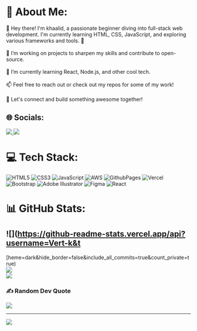 # 💫 About Me:
👋 Hey there! I'm khaalid, a passionate beginner diving into full-stack web development. I'm currently learning HTML, CSS, JavaScript, and exploring various frameworks and tools. 🚀<br><br>🔭 I’m working on projects to sharpen my skills and contribute to open-source.<br><br>🌱 I’m currently learning React, Node.js, and other cool tech.<br><br>📫 Feel free to reach out or check out my repos for some of my work!<br><br>💬 Let's connect and build something awesome together!


## 🌐 Socials:

  <a href="https://discord.com/users/vert-k">
    <img src="https://img.shields.io/badge/-Discord-5865F2?style=for-the-badge&logo=discord&logoColor=white">
  </a>
  <a href="https://t.me/max_khalid">
    <img src="https://img.shields.io/badge/-Telegram-2CA5E0?style=for-the-badge&logo=telegram&logoColor=white">
  </a>
</p>

# 💻 Tech Stack:
![HTML5](https://img.shields.io/badge/html5-%23E34F26.svg?style=for-the-badge&logo=html5&logoColor=white) ![CSS3](https://img.shields.io/badge/css3-%231572B6.svg?style=for-the-badge&logo=css3&logoColor=white) ![JavaScript](https://img.shields.io/badge/javascript-%23323330.svg?style=for-the-badge&logo=javascript&logoColor=%23F7DF1E) ![AWS](https://img.shields.io/badge/AWS-%23FF9900.svg?style=for-the-badge&logo=amazon-aws&logoColor=white) ![GithubPages](https://img.shields.io/badge/github%20pages-121013?style=for-the-badge&logo=github&logoColor=white) ![Vercel](https://img.shields.io/badge/vercel-%23000000.svg?style=for-the-badge&logo=vercel&logoColor=white) ![Bootstrap](https://img.shields.io/badge/bootstrap-%238511FA.svg?style=for-the-badge&logo=bootstrap&logoColor=white) ![Adobe Illustrator](https://img.shields.io/badge/adobe%20illustrator-%23FF9A00.svg?style=for-the-badge&logo=adobe%20illustrator&logoColor=white) ![Figma](https://img.shields.io/badge/figma-%23F24E1E.svg?style=for-the-badge&logo=figma&logoColor=white) ![React](https://img.shields.io/badge/react-%2320232a.svg?style=for-the-badge&logo=react&logoColor=%2361DAFB)
# 📊 GitHub Stats:
![](https://github-readme-stats.vercel.app/api?username=Vert-k&t
---
[heme=dark&hide_border=false&include_all_commits=true&count_private=true)<br/>
![](https://github-readme-streak-stats.herokuapp.com/?user=Vert-k&theme=dark&hide_border=false)<br/>
![](https://github-readme-stats.vercel.app/api/top-langs/?username=Vert-k&theme=dark&hide_border=false&include_all_commits=true&count_private=true&layout=compact)

### ✍️ Random Dev Quote
![](https://quotes-github-readme.vercel.app/api?type=horizontal&theme=radical)

---

[![](https://visitcount.itsvg.in/api?id=Vert-k&label=Profile%20Views&color=9&icon=5&pretty=true)](https://visitcount.itsvg.in)
